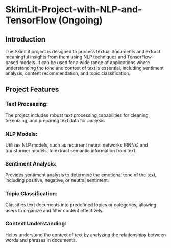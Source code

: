# SkimLit-Project-with-NLP-and-TensorFlow (Ongoing)

## Introduction
The SkimLit project is designed to process textual documents and extract meaningful insights from them using NLP techniques and TensorFlow-based models. It can be used for a wide range of applications where understanding the tone and context of text is essential, including sentiment analysis, content recommendation, and topic classification.

## Project Features
### Text Processing: 
The project includes robust text processing capabilities for cleaning, tokenizing, and preparing text data for analysis.

### NLP Models: 
Utilizes NLP models, such as recurrent neural networks (RNNs) and transformer models, to extract semantic information from text.

### Sentiment Analysis: 
Provides sentiment analysis to determine the emotional tone of the text, including positive, negative, or neutral sentiment.

### Topic Classification: 
Classifies text documents into predefined topics or categories, allowing users to organize and filter content effectively.

### Context Understanding: 
Helps understand the context of text by analyzing the relationships between words and phrases in documents.
